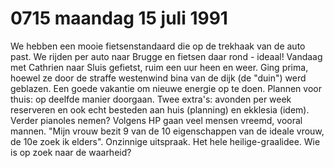 # 0715 maandag 15 juli 1991
We hebben een mooie fietsenstandaard die op de trekhaak van de auto past. We rijden per auto naar Brugge en fietsen daar rond - ideaal! Vandaag met Cathrien naar Sluis gefietst, ruim een uur heen en weer. Ging prima, hoewel ze door de straffe westenwind bina van de dijk (de "duin") werd geblazen. Een goede vakantie om nieuwe energie op te doen. Plannen voor thuis: op deelfde manier doorgaan. Twee extra's: avonden per week reserveren en ook echt besteden aan huis (planning) en ekklesia (idem). Verder pianoles nemen? Volgens HP gaan veel mensen vreemd, vooral mannen. "Mijn vrouw bezit 9 van de 10 eigenschappen van de ideale vrouw, de 10e zoek ik elders". Onzinnige uitspraak. Het hele heilige-graalidee. Wie is op zoek naar de waarheid?